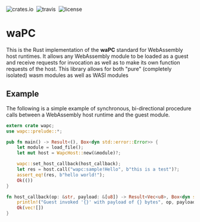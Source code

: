 ![crates.io](https://img.shields.io/crates/v/wapc.svg)&nbsp;
![travis](https://travis-ci.org/wapc/wapc-rust.svg?branch=master)&nbsp;
![license](https://img.shields.io/crates/l/wapc.svg)

# waPC

This is the Rust implementation of the **waPC** standard for WebAssembly host runtimes. It allows any WebAssembly module to be loaded as a guest and receive requests for invocation as well as to make its own function requests of the host. This library allows for both "pure" (completely isolated) wasm modules as well as WASI modules

## Example
The following is a simple example of synchronous, bi-directional procedure calls between a WebAssembly host runtime and the guest module.

```rust
extern crate wapc;
use wapc::prelude::*;

pub fn main() -> Result<(), Box<dyn std::error::Error>> {
    let module = load_file();
    let mut host = WapcHost::new(&module)?;

    wapc::set_host_callback(host_callback);
    let res = host.call("wapc:sample!Hello", b"this is a test")?;
    assert_eq!(res, b"hello world!");
    Ok(())
}

fn host_callback(op: &str, payload: &[u8]) -> Result<Vec<u8>, Box<dyn std::error::Error>> {
    println!("Guest invoked '{}' with payload of {} bytes", op, payload.len());
    Ok(vec![])
}
```
